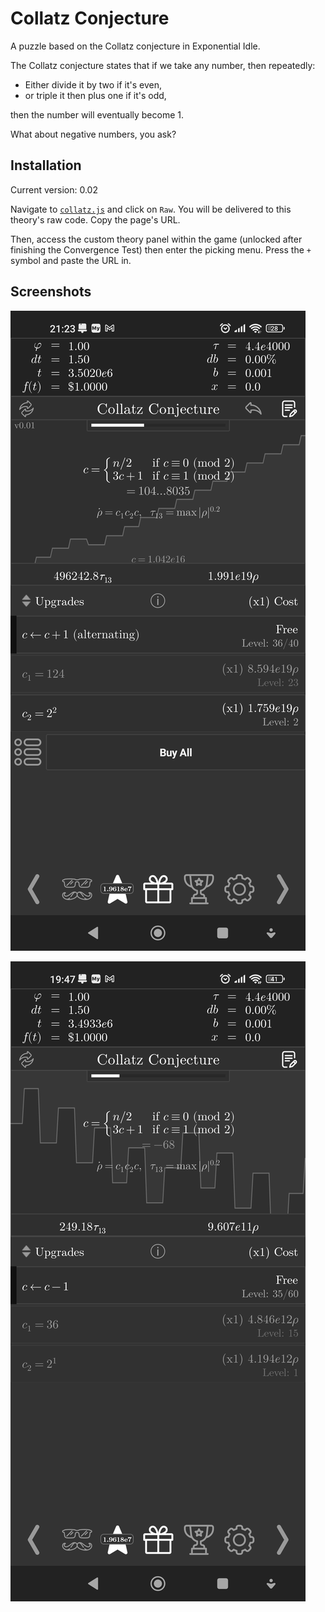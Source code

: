 # Collatz Conjecture

A puzzle based on the Collatz conjecture in Exponential Idle.

The Collatz conjecture states that if we take any number, then repeatedly:

- Either divide it by two if it's even,
- or triple it then plus one if it's odd,

then the number will eventually become 1.

What about negative numbers, you ask?

## Installation

Current version: 0.02

Navigate to [`collatz.js`](./collatz.js) and click on `Raw`. You will be
delivered to this theory's raw code. Copy the page's URL.

Then, access the custom theory panel within the game (unlocked after finishing
the Convergence Test) then enter the picking menu. Press the `+` symbol and
paste the URL in.

## Screenshots

![ss1](screenshots/02.jpg 'Positive')

![ss2](screenshots/01.jpg 'Negative')